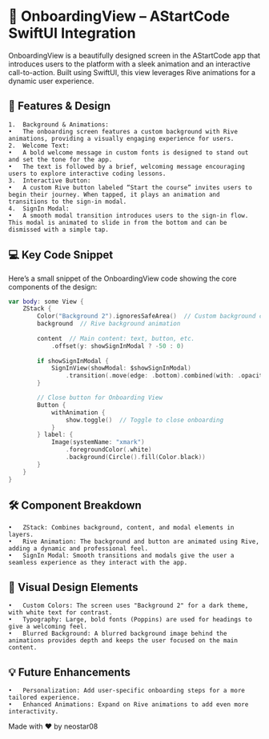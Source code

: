 # 🚀 OnboardingView – AStartCode SwiftUI Integration

OnboardingView is a beautifully designed screen in the AStartCode app that introduces users to the platform with a sleek animation and an interactive call-to-action. Built using SwiftUI, this view leverages Rive animations for a dynamic user experience.

## 📝 Features & Design

	1.	Background & Animations:
	•	The onboarding screen features a custom background with Rive animations, providing a visually engaging experience for users.
	2.	Welcome Text:
	•	A bold welcome message in custom fonts is designed to stand out and set the tone for the app.
	•	The text is followed by a brief, welcoming message encouraging users to explore interactive coding lessons.
	3.	Interactive Button:
	•	A custom Rive button labeled “Start the course” invites users to begin their journey. When tapped, it plays an animation and transitions to the sign-in modal.
	4.	SignIn Modal:
	•	A smooth modal transition introduces users to the sign-in flow. This modal is animated to slide in from the bottom and can be dismissed with a simple tap.

## 💻 Key Code Snippet

Here’s a small snippet of the OnboardingView code showing the core components of the design:

``` swift
var body: some View {
    ZStack {
        Color("Background 2").ignoresSafeArea()  // Custom background color
        background  // Rive background animation
        
        content  // Main content: text, button, etc.
            .offset(y: showSignInModal ? -50 : 0)
        
        if showSignInModal {
            SignInView(showModal: $showSignInModal)
                .transition(.move(edge: .bottom).combined(with: .opacity))
        }

        // Close button for Onboarding View
        Button {
            withAnimation {
                show.toggle()  // Toggle to close onboarding
            }
        } label: {
            Image(systemName: "xmark")
                .foregroundColor(.white)
                .background(Circle().fill(Color.black))
        }
    }
}
```
## 🛠️ Component Breakdown

	•	ZStack: Combines background, content, and modal elements in layers.
	•	Rive Animation: The background and button are animated using Rive, adding a dynamic and professional feel.
	•	SignIn Modal: Smooth transitions and modals give the user a seamless experience as they interact with the app.

## 🎨 Visual Design Elements

	•	Custom Colors: The screen uses "Background 2" for a dark theme, with white text for contrast.
	•	Typography: Large, bold fonts (Poppins) are used for headings to give a welcoming feel.
	•	Blurred Background: A blurred background image behind the animations provides depth and keeps the user focused on the main content.

## 💡 Future Enhancements

	•	Personalization: Add user-specific onboarding steps for a more tailored experience.
	•	Enhanced Animations: Expand on Rive animations to add even more interactivity.

Made with ❤️ by neostar08

